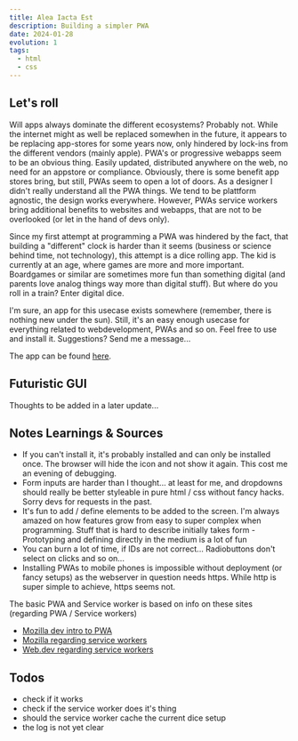 ```yaml
---
title: Alea Iacta Est
description: Building a simpler PWA
date: 2024-01-28
evolution: 1
tags:
  - html
  - css
---
```


## Let's roll

Will apps always dominate the different ecosystems? Probably not. While the internet might as well be replaced somewhen in the future, it appears to be replacing app-stores for some years now, only hindered by lock-ins from the different vendors (mainly apple). PWA's or progressive webapps seem to be an obvious thing. Easily updated, distributed anywhere on the web, no need for an appstore or compliance. Obviously, there is some benefit app stores bring, but still, PWAs seem to open a lot of doors. As a designer I didn't really understand all the PWA things. We tend to be plattform agnostic, the design works everywhere. However, PWAs service workers bring additional benefits to websites and webapps, that are not to be overlooked (or let in the hand of devs only). 

Since my first attempt at programming a PWA was hindered by the fact, that building a "different" clock is harder than it seems (business or science behind time, not technology), this attempt is a dice rolling app. The kid is currently at an age, where games are more and more important. Boardgames or similar are sometimes more fun than something digital (and parents love analog things way more than digital stuff). But where do you roll in a train? Enter digital dice. 

I'm sure, an app for this usecase exists somewhere (remember, there is nothing new under the sun). Still, it's an easy enough usecase for everything related to webdevelopment, PWAs and so on. Feel free to use and install it. Suggestions? Send me a message...

The app can be found [here](/webApps/DigiDies/).

## Futuristic GUI
Thoughts to be added in a later update...

## Notes Learnings & Sources
- If you can't install it, it's probably installed and can only be installed once. The browser will hide the icon and not show it again. This cost me an evening of debugging.
- Form inputs are harder than I thought... at least for me, and dropdowns should really be better styleable in pure html / css without fancy hacks. Sorry devs for requests in the past. 
- It's fun to add / define elements to be added to the screen. I'm always amazed on how features grow from easy to super complex when programming. Stuff that is hard to describe initially takes form - Prototyping and defining directly in the medium is a lot of fun
- You can burn a lot of time, if IDs are not correct... Radiobuttons don't select on clicks and so on...
- Installing PWAs to mobile phones is impossible without deployment (or fancy setups) as the webserver in question needs https. While http is super simple to achieve, https seems not.

The basic PWA and Service worker is based on info on these sites (regarding PWA / Service workers)
- [Mozilla dev intro to PWA](https://developer.mozilla.org/en-US/docs/Web/Progressive_web_apps/Tutorials/CycleTracker/Secure_connection)
- [Mozilla regarding service workers](https://developer.mozilla.org/en-US/docs/Web/API/Service_Worker_API/Using_Service_Workers)
- [Web.dev regarding service workers](https://web.dev/learn/pwa/service-workers/)

## Todos
- check if it works
- check if the service worker does it's thing
- should the service worker cache the current dice setup
- the log is not yet clear

